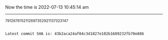 Now the time is 2022-07-13 10:45:14 am

---

<small>7912676152112697352921137323147</small>

```txt

Latest commit SHA is: 43b2aca24af04c3d1827e102b1689232fb70e886
```
